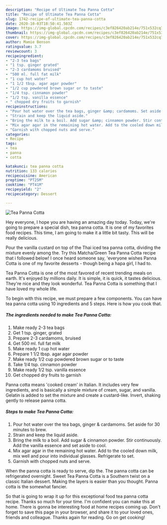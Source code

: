 ```yaml
---
description: "Recipe of Ultimate Tea Panna Cotta"
title: "Recipe of Ultimate Tea Panna Cotta"
slug: 1742-recipe-of-ultimate-tea-panna-cotta
date: 2020-10-03T18:50:41.503Z
image: https://img-global.cpcdn.com/recipes/c3ef826420ab214e/751x532cq70/tea-panna-cotta-recipe-main-photo.jpg
thumbnail: https://img-global.cpcdn.com/recipes/c3ef826420ab214e/751x532cq70/tea-panna-cotta-recipe-main-photo.jpg
cover: https://img-global.cpcdn.com/recipes/c3ef826420ab214e/751x532cq70/tea-panna-cotta-recipe-main-photo.jpg
author: Mamie Benson
ratingvalue: 3.7
reviewcount: 3
recipeingredient:
- "2-3 tea bags"
- "1 tsp. ginger grated"
- "2-3 cardamoms bruised"
- "500 ml. full fat milk"
- "1 cup hot water"
- "1 1/2 tbsp. agar agar powder"
- "1/2 cup powdered brown sugar or to taste"
- "1/4 tsp. cinnamon powder"
- "1/2 tsp. vanilla essence"
- " chopped dry fruits to garnish"
recipeinstructions:
- "Pour hot water over the tea bags, ginger &amp; cardamoms. Set aside for 30 minutes to brew."
- "Strain and keep the liquid aside."
- "Bring the milk to a boil. Add sugar &amp; cinnamon powder. Stir continuously. Add the vanilla essence and set aside to cool."
- "Mix agar agar in the remaining hot water. Add to the cooled down milk, mix well and pour into individual glasses. Refrigerate to set."
- "Garnish with chopped nuts and serve."
categories:
- Recipe
tags:
- tea
- panna
- cotta

katakunci: tea panna cotta 
nutrition: 133 calories
recipecuisine: American
preptime: "PT25M"
cooktime: "PT41M"
recipeyield: "2"
recipecategory: Dessert

---
```



![Tea Panna Cotta](https://img-global.cpcdn.com/recipes/c3ef826420ab214e/751x532cq70/tea-panna-cotta-recipe-main-photo.jpg)

Hey everyone, I hope you are having an amazing day today. Today, we're going to prepare a special dish, tea panna cotta. It is one of my favorites food recipes. This time, I am going to make it a little bit tasty. This will be really delicious.

Pour the vanilla custard on top of the Thai iced tea panna cotta, dividing the mixture evenly among the. Try this Matcha/Green Tea Panna Cotta recipe that i followed below! I once heard someone say, &#39;everyone wishes Panna Cotta is one of my favorite desserts - though being a hapa girl, I had to.

Tea Panna Cotta is one of the most favored of recent trending meals on earth. It's enjoyed by millions daily. It is simple, it is quick, it tastes delicious. They're nice and they look wonderful. Tea Panna Cotta is something that I have loved my whole life.


To begin with this recipe, we must prepare a few components. You can have tea panna cotta using 10 ingredients and 5 steps. Here is how you cook that.

<!--inarticleads1-->

##### The ingredients needed to make Tea Panna Cotta:

1. Make ready 2-3 tea bags
1. Get 1 tsp. ginger, grated
1. Prepare 2-3 cardamoms, bruised
1. Get 500 ml. full fat milk
1. Make ready 1 cup hot water
1. Prepare 1 1/2 tbsp. agar agar powder
1. Make ready 1/2 cup powdered brown sugar or to taste
1. Take 1/4 tsp. cinnamon powder
1. Make ready 1/2 tsp. vanilla essence
1. Get  chopped dry fruits to garnish


Panna cotta means &#39;cooked cream&#39; in Italian. It includes very few ingredients, and is basically a simple mixture of cream, sugar, and vanilla. Gelatin is added to set the mixture and create a custard-like. Invert, shaking gently to release panna cotta. 

<!--inarticleads2-->

##### Steps to make Tea Panna Cotta:

1. Pour hot water over the tea bags, ginger &amp; cardamoms. Set aside for 30 minutes to brew.
1. Strain and keep the liquid aside.
1. Bring the milk to a boil. Add sugar &amp; cinnamon powder. Stir continuously. Add the vanilla essence and set aside to cool.
1. Mix agar agar in the remaining hot water. Add to the cooled down milk, mix well and pour into individual glasses. Refrigerate to set.
1. Garnish with chopped nuts and serve.


When the panna cotta is ready to serve, dip the. The panna cotta can be refrigerated overnight. Sweet Tea Panna Cotta is a Southern twist on a classic Italian dessert. Making the layers is easier than you thought. Panna cotta is the somewhat fancier. 

So that is going to wrap it up for this exceptional food tea panna cotta recipe. Thanks so much for your time. I'm confident you can make this at home. There is gonna be interesting food at home recipes coming up. Don't forget to save this page in your browser, and share it to your loved ones, friends and colleague. Thanks again for reading. Go on get cooking!
